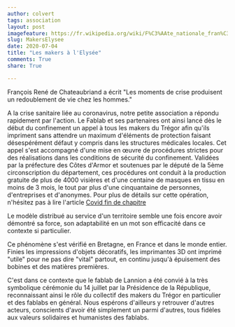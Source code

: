```yaml
---
author: colvert
tags: association
layout: post
imagefeature: https://fr.wikipedia.org/wiki/F%C3%AAte_nationale_fran%C3%A7aise#/media/Fichier:14_July_fireworks_in_Paris.jpg
slug: MakersElysee
date: 2020-07-04
title: "Les makers à l'Elysée"
comments: True
share: True

---
```


François René de Chateaubriand a écrit "Les moments de crise produisent un redoublement de vie chez les hommes."

A la crise sanitaire liée au coronavirus, notre petite association a répondu rapidement par l'action. Le Fablab et ses partenaires ont ainsi lancé dès le début du confinement un appel à tous les makers du Trégor afin qu'ils impriment sans attendre un maximum d'éléments de protection faisant désespérément défaut y compris dans les structures médicales locales. Cet appel s'est accompagné d'une mise en œuvre de procédures strictes pour des réalisations dans les conditions de sécurité du confinement. Validées par la préfecture des Côtes d'Armor et soutenues par le député de la 5ème circonscription du département, ces procédures ont conduit à la production gratuite de plus de 4000 visières et d'une centaine de masques en tissu en moins de 3 mois, le tout par plus d'une cinquantaine de personnes, d'entreprises et d'anonymes. Pour plus de détails sur cette opération, n'hésitez pas à lire l'article [Covid fin de chapitre](http://www.fablab-lannion.org/2020/04/covidfinchapitre.html)

Le modèle distribué au service d'un territoire semble une fois encore avoir démontré sa force, son adaptabilité en un mot son efficacité dans ce contexte si particulier.

Ce phénomène s'est vérifié en Bretagne, en France et dans le monde entier.
Finies les impressions d'objets décoratifs, les imprimantes 3D ont imprimé "utile" pour ne pas dire "vital" partout, en continu jusqu'à épuisement des bobines et des matières premières.

C'est dans ce contexte que le fablab de Lannion a été convié à la très symbolique cérémonie du 14 juillet par la Présidence de la République, reconnaissant ainsi le rôle du collectif des makers du Trégor en particulier et des fablabs en général. Nous espérons d'ailleurs y retrouver d'autres acteurs, conscients d'avoir été simplement un parmi d'autres, tous fidèles aux valeurs solidaires et humanistes des fablabs.

